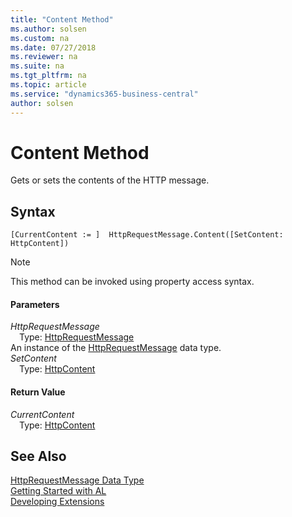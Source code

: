 ```yaml
---
title: "Content Method"
ms.author: solsen
ms.custom: na
ms.date: 07/27/2018
ms.reviewer: na
ms.suite: na
ms.tgt_pltfrm: na
ms.topic: article
ms.service: "dynamics365-business-central"
author: solsen
---
```

[//]: # (START>DO_NOT_EDIT)
[//]: # (IMPORTANT:Do not edit any of the content between here and the END>DO_NOT_EDIT.)
[//]: # (Any modifications should be made in the .resx files in the ModernDev repo.)
# Content Method
Gets or sets the contents of the HTTP message.

## Syntax
```
[CurrentContent := ]  HttpRequestMessage.Content([SetContent: HttpContent])
```
> [!NOTE]  
> This method can be invoked using property access syntax.  
#### Parameters
*HttpRequestMessage*  
&emsp;Type: [HttpRequestMessage](httprequestmessage-data-type.md)  
An instance of the [HttpRequestMessage](httprequestmessage-data-type.md) data type.  
*SetContent*  
&emsp;Type: [HttpContent](httpcontent-data-type.md)  
  


#### Return Value
*CurrentContent*  
&emsp;Type: [HttpContent](httpcontent-data-type.md)  
  


[//]: # (IMPORTANT: END>DO_NOT_EDIT)
## See Also
[HttpRequestMessage Data Type](httprequestmessage-data-type.md)  
[Getting Started with AL](../devenv-get-started.md)  
[Developing Extensions](../devenv-dev-overview.md)